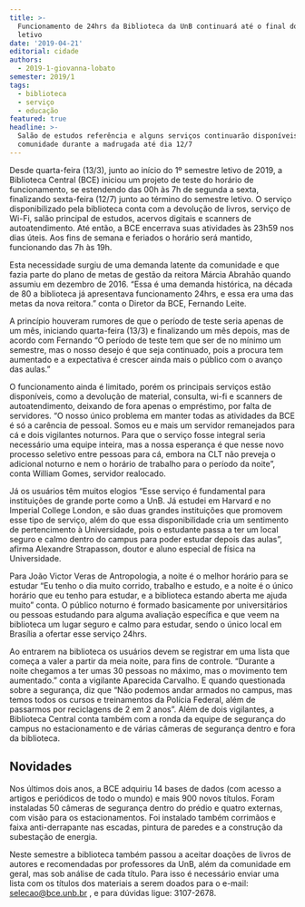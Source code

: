 ```yaml
---
title: >-
  Funcionamento de 24hrs da Biblioteca da UnB continuará até o final do semestre
  letivo
date: '2019-04-21'
editorial: cidade
authors:
  - 2019-1-giovanna-lobato
semester: 2019/1
tags:
  - biblioteca
  - serviço
  - educação
featured: true
headline: >-
  Salão de estudos referência e alguns serviços continuarão disponíveis para a
  comunidade durante a madrugada até dia 12/7
---
```

Desde quarta-feira (13/3), junto ao início do 1º semestre letivo de 2019, a Biblioteca Central (BCE) iniciou um projeto de teste do horário de funcionamento, se estendendo das 00h às 7h de segunda a sexta, finalizando sexta-feira (12/7) junto ao término do semestre letivo. O serviço disponibilizado pela biblioteca conta com a devolução de livros, serviço de Wi-Fi, salão principal de estudos, acervos digitais e scanners de autoatendimento. Até então, a BCE encerrava suas atividades às 23h59 nos dias úteis. Aos fins de semana e feriados o horário será mantido, funcionando das 7h às 19h.

Esta necessidade surgiu de uma demanda latente da comunidade e que fazia parte do plano de metas de gestão da reitora Márcia Abrahão quando assumiu em dezembro de 2016. “Essa é uma demanda histórica, na década de 80 a biblioteca já apresentava funcionamento 24hrs, e essa era uma das metas da nova reitora.” conta o Diretor da BCE, Fernando Leite.

A princípio houveram rumores de que o período de teste seria apenas de um mês, iniciando quarta-feira (13/3) e finalizando um mês depois, mas de acordo com Fernando “O período de teste tem que ser de no mínimo um semestre, mas o nosso desejo é que seja continuado, pois a procura tem aumentado e a expectativa é crescer ainda mais o público com o avanço das aulas.”

O funcionamento ainda é limitado, porém os principais serviços estão disponíveis, como a devolução de material, consulta, wi-fi e scanners de autoatendimento, deixando de fora apenas o empréstimo, por falta de servidores. “O nosso único problema em manter todas as atividades da BCE é só a carência de pessoal. Somos eu e mais um servidor remanejados para cá e dois vigilantes noturnos. Para que o serviço fosse integral seria necessário uma equipe inteira, mas a nossa esperança é que nesse novo processo seletivo entre pessoas para cá, embora na CLT não preveja o adicional noturno e nem o horário de trabalho para o período da noite”, conta William Gomes, servidor realocado.

Já os usuários têm muitos elogios “Esse serviço é fundamental para instituições de grande porte como a UnB. Já estudei em Harvard e no Imperial College London, e são duas grandes instituições que promovem esse tipo de serviço, além do que essa disponibilidade cria um sentimento de pertencimento à Universidade, pois o estudante passa a ter um local seguro e calmo dentro do campus para poder estudar depois das aulas”, afirma Alexandre Strapasson, doutor e aluno especial de física na Universidade.

Para João Victor Veras de Antropologia, a noite é o melhor horário para se estudar “Eu tenho o dia muito corrido, trabalho e estudo, e a noite é o único horário que eu tenho para estudar, e a biblioteca estando aberta me ajuda muito” conta. O público noturno é formado basicamente por universitários ou pessoas estudando para alguma avaliação específica e que veem na biblioteca um lugar seguro e calmo para estudar, sendo o único local em Brasília a ofertar esse serviço 24hrs.

Ao entrarem na biblioteca os usuários devem se registrar em uma lista que começa a valer a partir da meia noite, para fins de controle. “Durante a noite chegamos a ter umas 30 pessoas no máximo, mas o movimento tem aumentado.” conta a vigilante Aparecida Carvalho. E quando questionada sobre a segurança, diz que “Não podemos andar armados no campus, mas temos todos os cursos e treinamentos da Polícia Federal, além de passarmos por reciclagens de 2 em 2 anos”. Além de dois vigilantes, a Biblioteca Central conta também com a ronda da equipe de segurança do campus no estacionamento e de várias câmeras de segurança dentro e fora da biblioteca. 



## Novidades

Nos últimos dois anos, a BCE adquiriu 14 bases de dados (com acesso a artigos e periódicos de todo o mundo) e mais 900 novos títulos. Foram instaladas 50 câmeras de segurança dentro do prédio e quatro externas, com visão para os estacionamentos. Foi instalado também corrimãos e faixa anti-derrapante nas escadas, pintura de paredes e a construção da subestação de energia.

Neste semestre a biblioteca também passou a aceitar doações de livros de autores e recomendadas por professores da UnB, além da comunidade em geral, mas sob análise de cada título. Para isso é necessário enviar uma lista com os títulos dos materiais a serem doados para o e-mail: selecao@bce.unb.br , e para dúvidas ligue: 3107-2678.
